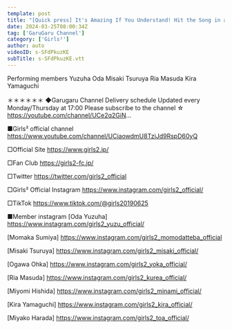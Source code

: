 ```yaml
---
template: post
title: "[Quick press] It's Amazing If You Understand! Hit the Song in an Instant!"
date: 2024-03-25T08:00:34Z
tag: ['GaruGaru Channel']
category: ['Girls²']
author: auto 
videoID: s-SFdPkuzKE
subTitle: s-SFdPkuzKE.vtt
---
```

Performing members
Yuzuha Oda Misaki Tsuruya Ria Masuda Kira Yamaguchi

＊＊＊＊＊＊
◆Garugaru Channel
Delivery schedule
Updated every Monday/Thursday at 17:00
Please subscribe to the channel ☆
https://youtube.com/channel/UCe2q2GiN...

■Girls² official channel
https://www.youtube.com/channel/UCiaowdmU8TziJd9RspD60yQ

□Official Site
https://www.girls2.jp/

□Fan Club
https://girls2-fc.jp/

□Twitter
https://twitter.com/girls2_official

□Girls² Official Instagram
https://www.instagram.com/girls2_official/

□TikTok
https://www.tiktok.com/@girls20190625

■Member instagram
[Oda Yuzuha]
https://www.instagram.com/girls2_yuzu_official/

[Momaka Sumiya]
https://www.instagram.com/girls2_momodatteba_official

[Misaki Tsuruya]
https://www.instagram.com/girls2_misaki_official/

[Ogawa Ohka]
https://www.instagram.com/girls2_yoka_official/

[Ria Masuda]
https://www.instagram.com/girls2_kurea_official/

[Miyomi Hishida]
https://www.instagram.com/girls2_minami_official/

[Kira Yamaguchi]
https://www.instagram.com/girls2_kira_official/

[Miyako Harada]
https://www.instagram.com/girls2_toa_official/